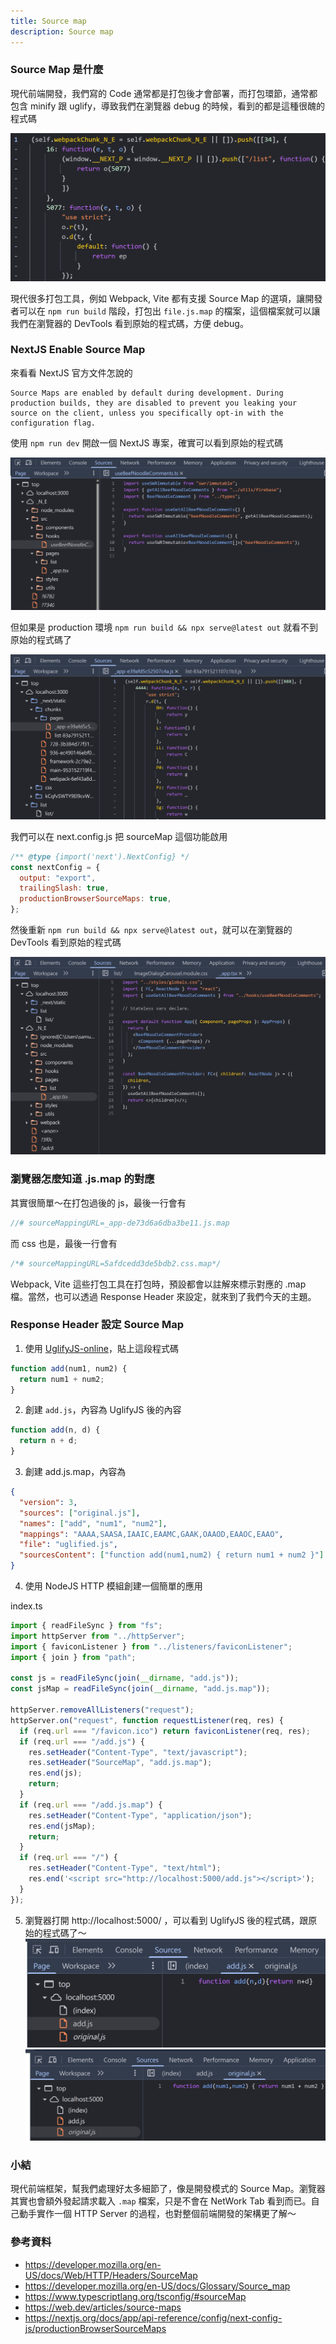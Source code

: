 ```yaml
---
title: Source map
description: Source map
---
```


### Source Map 是什麼

現代前端開發，我們寫的 Code 通常都是打包後才會部署，而打包環節，通常都包含 minify 跟 uglify，導致我們在瀏覽器 debug 的時候，看到的都是這種很醜的程式碼

![bundled-javascript](../../static/img/bundled-javascript.jpg)

現代很多打包工具，例如 Webpack, Vite 都有支援 Source Map 的選項，讓開發者可以在 `npm run build` 階段，打包出 `file.js.map` 的檔案，這個檔案就可以讓我們在瀏覽器的 DevTools 看到原始的程式碼，方便 debug。

### NextJS Enable Source Map

來看看 NextJS 官方文件怎說的

```
Source Maps are enabled by default during development. During production builds, they are disabled to prevent you leaking your source on the client, unless you specifically opt-in with the configuration flag.
```

使用 `npm run dev` 開啟一個 NextJS 專案，確實可以看到原始的程式碼

![source-map-dev](../../static/img/source-map-dev.jpg)

但如果是 production 環境 `npm run build && npx serve@latest out` 就看不到原始的程式碼了

![no-source-map-prod](../../static/img/no-source-map-prod.jpg)

我們可以在 next.config.js 把 sourceMap 這個功能啟用

```js
/** @type {import('next').NextConfig} */
const nextConfig = {
  output: "export",
  trailingSlash: true,
  productionBrowserSourceMaps: true,
};
```

然後重新 `npm run build && npx serve@latest out`，就可以在瀏覽器的 DevTools 看到原始的程式碼

![source-map-prod](../../static/img/source-map-prod.jpg)

### 瀏覽器怎麼知道 .js.map 的對應

其實很簡單～在打包過後的 js，最後一行會有

```js
//# sourceMappingURL=_app-de73d6a6dba3be11.js.map
```

而 css 也是，最後一行會有

```css
/*# sourceMappingURL=5afdcedd3de5bdb2.css.map*/
```

Webpack, Vite 這些打包工具在打包時，預設都會以註解來標示對應的 .map 檔。當然，也可以透過 Response Header 來設定，就來到了我們今天的主題。

### Response Header 設定 Source Map

1. 使用 [UglifyJS-online](https://skalman.github.io/UglifyJS-online/)，貼上這段程式碼

```js
function add(num1, num2) {
  return num1 + num2;
}
```

2. 創建 `add.js`，內容為 UglifyJS 後的內容

```js
function add(n, d) {
  return n + d;
}
```

3. 創建 add.js.map，內容為

```json
{
  "version": 3,
  "sources": ["original.js"],
  "names": ["add", "num1", "num2"],
  "mappings": "AAAA,SAASA,IAAIC,EAAMC,GAAK,OAAOD,EAAOC,EAAO",
  "file": "uglified.js",
  "sourcesContent": ["function add(num1,num2) { return num1 + num2 }"]
}
```

4. 使用 NodeJS HTTP 模組創建一個簡單的應用

index.ts

```ts
import { readFileSync } from "fs";
import httpServer from "../httpServer";
import { faviconListener } from "../listeners/faviconListener";
import { join } from "path";

const js = readFileSync(join(__dirname, "add.js"));
const jsMap = readFileSync(join(__dirname, "add.js.map"));

httpServer.removeAllListeners("request");
httpServer.on("request", function requestListener(req, res) {
  if (req.url === "/favicon.ico") return faviconListener(req, res);
  if (req.url === "/add.js") {
    res.setHeader("Content-Type", "text/javascript");
    res.setHeader("SourceMap", "add.js.map");
    res.end(js);
    return;
  }
  if (req.url === "/add.js.map") {
    res.setHeader("Content-Type", "application/json");
    res.end(jsMap);
    return;
  }
  if (req.url === "/") {
    res.setHeader("Content-Type", "text/html");
    res.end('<script src="http://localhost:5000/add.js"></script>');
  }
});
```

5. 瀏覽器打開 http://localhost:5000/ ，可以看到 UglifyJS 後的程式碼，跟原始的程式碼了～
   ![add.jpg](../../static/img/add.jpg)
   ![original.jpg](../../static/img/original.jpg)

### 小結

現代前端框架，幫我們處理好太多細節了，像是開發模式的 Source Map。瀏覽器其實也會額外發起請求載入 `.map` 檔案，只是不會在 NetWork Tab 看到而已。自己動手實作一個 HTTP Server 的過程，也對整個前端開發的架構更了解～

### 參考資料

- https://developer.mozilla.org/en-US/docs/Web/HTTP/Headers/SourceMap
- https://developer.mozilla.org/en-US/docs/Glossary/Source_map
- https://www.typescriptlang.org/tsconfig/#sourceMap
- https://web.dev/articles/source-maps
- https://nextjs.org/docs/app/api-reference/config/next-config-js/productionBrowserSourceMaps
